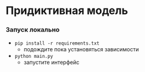 # Придиктивная модель


### Запуск локально

- `pip install -r requirements.txt`
    - подождите пока установяться зависимости
- `python main.py`
    - запустите интерфейс
